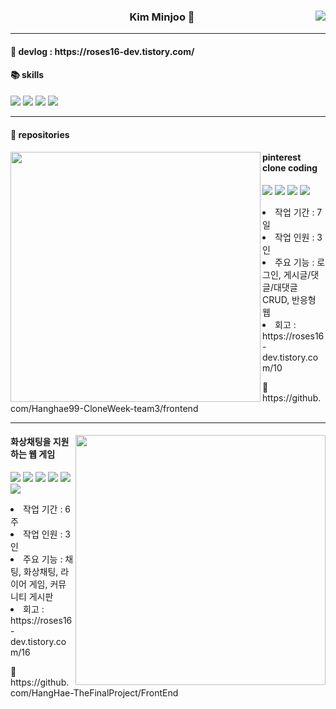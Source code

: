 
<div align="center">

  <img src="https://github-readme-stats.vercel.app/api/top-langs/?username=roses16-dev&theme=dracula&exclude_repo=Computer-Science-Engineering,clone-web-scrapper&hide=Procfile&layout=compact&langs_count=8" align="right" />
  <div>
    <h3>Kim Minjoo 🌹</h3>
    <hr />
  </div>
</div>
  
  <h4>📌 devlog : https://roses16-dev.tistory.com/</h4>
  <h4>📚 skills</h4>
<div>
  <img src="https://img.shields.io/badge/-HTML5-%23E34F26?style=flat-square&logo=HTML5&logoColor=white"/>
  <img src="https://img.shields.io/badge/-CSS3-%231572B6?style=flat-square&logo=CSS3&logoColor=white"/>
  <img src="https://img.shields.io/badge/-Javascript-%23F7DF1E?style=flat-square&logo=Javascript&logoColor=black"/>
  <img src="https://img.shields.io/badge/-React-%2361DAFB?style=flat-square&logo=React&logoColor=black"/>
</div>

<hr />

<h4>📂 repositories</h4>
<div>
  <img src="https://github.com/roses16-dev/roses16-dev/assets/109853560/ab56396b-e387-4b0c-a89b-aae33453582e" width="400" align="left"/>
  <div>
    <h4>pinterest clone coding</h4>
    <img src="https://img.shields.io/badge/-Javascript-%23F7DF1E?style=flat-square&logo=Javascript&logoColor=black"/>
    <img src="https://img.shields.io/badge/-React-%2361DAFB?style=flat-square&logo=React&logoColor=black"/>
    <img src="https://img.shields.io/badge/-Redux-%23764ABC?style=flat-square&logo=Redux&logoColor=white"/>
    <img src="https://img.shields.io/badge/-Styled--components-%23DB7093?style=flat-square&logo=styled-components&logoColor=white"/>
    <dl>
      <li>작업 기간 : 7일</li>
      <li>작업 인원 : 3인</li>
      <li>주요 기능 : 로그인, 게시글/댓글/대댓글 CRUD, 반응형 웹</li>
      <li>회고 : https://roses16-dev.tistory.com/10</li>
    </dl>
    📌 https://github.com/Hanghae99-CloneWeek-team3/frontend
  </div>
</div>

<hr />

<div>
  <img src="https://github.com/roses16-dev/roses16-dev/assets/109853560/e04a793c-c3ba-4039-91bf-7a9a39952c65" width="400" align="right"/>
  <div>
    <h4>화상채팅을 지원하는 웹 게임</h4>
    <img src="https://img.shields.io/badge/-Javascript-%23F7DF1E?style=flat-square&logo=Javascript&logoColor=black"/>
    <img src="https://img.shields.io/badge/-React-%2361DAFB?style=flat-square&logo=React&logoColor=black"/>
    <img src="https://img.shields.io/badge/-Redux-%23764ABC?style=flat-square&logo=Redux&logoColor=white"/>
    <img src="https://img.shields.io/badge/-SASS-%23CC6699?style=flat-square&logo=Sass&logoColor=white"/>
    <img src="https://img.shields.io/badge/-WebRTC-%23333333?style=flat-square&logo=WebRTC&logoColor=white"/>
    <img src="https://img.shields.io/badge/-WebSocket-%23F7DF1E?style=flat-square" />
    <dl>
      <li>작업 기간 : 6주</li>
      <li>작업 인원 : 3인</li>
      <li>주요 기능 : 채팅, 화상채팅, 라이어 게임, 커뮤니티 게시판</li>
      <li>회고 : https://roses16-dev.tistory.com/16</li>
    </dl>
    📌 https://github.com/HangHae-TheFinalProject/FrontEnd
  </div>
</div>

